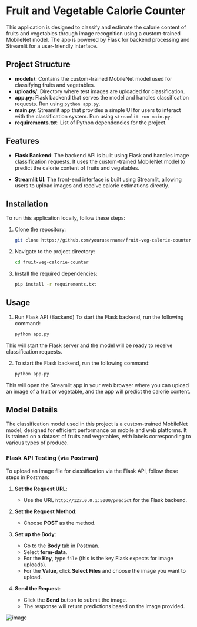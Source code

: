 # Fruit and Vegetable Calorie Counter

This application is designed to classify and estimate the calorie content of fruits and vegetables through image recognition using a custom-trained MobileNet model. The app is powered by Flask for backend processing and Streamlit for a user-friendly interface. 

## Project Structure

- **models/**: Contains the custom-trained MobileNet model used for classifying fruits and vegetables.
- **uploads/**: Directory where test images are uploaded for classification.
- **app.py**: Flask backend that serves the model and handles classification requests. Run using `python app.py`.
- **main.py**: Streamlit app that provides a simple UI for users to interact with the classification system. Run using `streamlit run main.py`.
- **requirements.txt**: List of Python dependencies for the project.

## Features

- **Flask Backend**: The backend API is built using Flask and handles image classification requests. It uses the custom-trained MobileNet model to predict the calorie content of fruits and vegetables.
  
- **Streamlit UI**: The front-end interface is built using Streamlit, allowing users to upload images and receive calorie estimations directly.

## Installation

To run this application locally, follow these steps:

1. Clone the repository:
   ```bash
   git clone https://github.com/yourusername/fruit-veg-calorie-counter.git
2. Navigate to the project directory:
   ```bash
   cd fruit-veg-calorie-counter
3. Install the required dependencies:
   ```bash
   pip install -r requirements.txt

## Usage
1. Run Flask API (Backend)
To start the Flask backend, run the following command:
    ```bash
    python app.py
This will start the Flask server and the model will be ready to receive classification requests.

2. To start the Flask backend, run the following command:
    ```bash
    python app.py
This will open the Streamlit app in your web browser where you can upload an image of a fruit or vegetable, and the app will predict the calorie content.

## Model Details

The classification model used in this project is a custom-trained MobileNet model, designed for efficient performance on mobile and web platforms. 
It is trained on a dataset of fruits and vegetables, with labels corresponding to various types of produce.


### Flask API Testing (via Postman)

To upload an image file for classification via the Flask API, follow these steps in Postman:

1. **Set the Request URL**:
   - Use the URL `http://127.0.0.1:5000/predict` for the Flask backend.

2. **Set the Request Method**:
   - Choose **POST** as the method.

3. **Set up the Body**:
   - Go to the **Body** tab in Postman.
   - Select **form-data**.
   - For the **Key**, type `file` (this is the key Flask expects for image uploads).
   - For the **Value**, click **Select Files** and choose the image you want to upload.

4. **Send the Request**:
   - Click the **Send** button to submit the image.
   - The response will return predictions based on the image provided.
   

![image](https://github.com/user-attachments/assets/6f1ab84c-0f49-449b-a46a-6d9ca8aa16d4)



